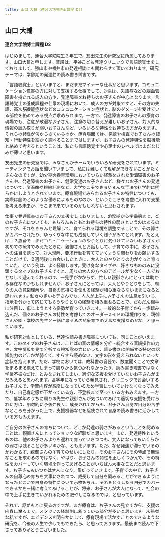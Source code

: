 ```yaml
---
title: 山口 大輔（連合大学院博士課程 D2）
---
```

## 山口 大輔

#### 連合大学院博士課程 D2


はじめまして、連合大学院院生２年生で、友田先生の研究室に所属しております、山口大輔と申します。普段は、平谷こども発達クリニックで言語聴覚士をしておりまして、勝山市や福井市の発達相談にも関わらせて頂いております。研究テーマは、学齢期の発達性の読み書き障害です。

「言語聴覚士」といいますと、まだまだマイナーな仕事かと思います。コミュニケーション障害の方に対して支援する仕事でして、対象は、失語症などの脳血管障害を持たれる成人の方や、発達障害をお持ちのお子さんが中心となります。言語聴覚士の養成課程や仕事の現場において、成人の方が対象ですと、その方の失語、高次脳機能症状などのコミュニケーション症状と、脳のダメージを受けている部位を絡めてみる視点が求められます。一方で、発達障害のお子さんの療育の現場でも、注意が散漫なお子さん、注意の切り替えが難しいお子さん、対人的な情報の読み取りが弱いお子さんなど、いろいろな特性をお持ちの方がみえます。それらの特性が何からきているのか、療育場面では、課題や検査でお子さんの認知・行動特性を細かく調べることまではしますが、お子さんの発達特性を脳機能と絡めて考えるということは、私たち言語聴覚士や心理士のレベルではまだなじみが薄いと思います。

友田先生の研究室では、みなさんがチームでいろいろな研究をされています。ミーティングでお話を聞いていまして、私には難しくて理解ができないことがたくさんなのですが、幼少期の養育環境においてつらい経験をされた愛着障害のお子さんや、発達障害のお子さん、健常発達のお子さんなど、様々なお子さんの発達について、脳画像や視線計測など、大学でこそできるいろんな手法で科学的に明らかにしようとされています。療育現場でみられるお子さんの特性についても、実際は脳のどのような働きによるものなのか、というところを考慮に入れて支援を考える未来が、そこまで来ているのかもしれないと思わされます。

仕事で発達障害のお子さんの支援をしておりまして、幼児期から学齢期まで、どのお子さんについても、もちろんもともとお持ちの特性の弱さというのはあるのですが、それをきちんと理解して、育てられる環境を調整することで、その弱さがカバーされたり、ゆっくりな中にも成長していく様子がみてとれます。たとえば、２歳台で、まだコミュニケーションのやりとりに気づけていないお子さんが初めての療育でみえたときに、親御さんとお話しして、子育ての中に、お子さんへの注目を誘って、対人理解、要求行動を育てていくような関わりをお願いすることだけで、２週間後にお会いしたときに、大人とのやりとりの力がぐっと育っていた、という例は、よく経験します。受け身なタイプや、好きなもののみに没頭するタイプのお子さんですと、周りの大人の方へのアピールが少なく一人でおとなしく遊んでくれるので、一見手がかからず、忙しい親御さんにとっては助かる存在なのかもしれませんが、お子さんにとっては、大人とやりとりをして、周りの人の意図理解や、自身の気持ちを伝える経験が積み重ならないままになると思われます。動きの多いお子さんでも、大人が上手にお子さんの注意を引いて、指示を分かって応じてもらうやりとりの経験を積み重ねることで、だんだん相手に注目し、応じようとする姿勢が育っていきます。一般的な子育てから一歩踏み込んだ、個々のお子さんの特性を考慮してのオーダーメイドの環境作りを、親御さんや園・学校の先生と一緒に考えるのが療育での大事な支援なのかな、と思っています。

私が研究対象としている、発達性読み書き障害についても、同じことがいえます。このタイプのお子さんは、ことばの音の情報を分析・統合する音韻操作の力や、文字情報を見て分析する視知覚の力といった、読み書きに関係する特定の認知能力のどこかが弱くて、すらすら読めない、文字の形を覚えられないといった症状を抱えます。ただ、学校においては、教科書の音読で、数度聞くことで文章をまるまる憶えてしまって周りから気づかれなかったり、読み書き障害ではなく学業不振なだけ、とみなされてしまい、適切な支援を受けていないお子さんがまだみえると思われます。高学年になってから発見され、クリニックでお会いするお子さんで、学習内容が高度になっているため学習についていけなくなってみえたり、自己肯定感が下がっている方、不登校まで至っている方もみえます。一方で、低学年のうちに周りの先生や親御さんが気づいてあげて適切な支援を受けられた方は、相対的に予後が良く、成長されてからも、お子さん自身が自分の苦手なところを分かった上で、支援機器などを駆使されて自身の読み書きに活かしている方もみえます。

ご自分のお子さんの育ちについて、どこか発達の弱さがあるということを認めることは、親御さんにとってショックな経験だと思います。また、発達特性というものは、他のお子さんよりも遅れて育っていきつつも、大人になってもいくらかの弱さは残ることが多いのかな、とも思います。ただ、なぜ発達が滞っているのかわからず、親御さんの子育てのせいにしたり、そのお子さんにその時点で無理なことを求めるのではなく、やはり、お子さんの特性を正しくつかんで、その特性をカバーしていく環境を作ってあげることがいちばん大事なことだと思います。お子さんもいつかは大人になり、巣だっていきます。子育ての中で、お子さんの自尊心の育ちを大事にされつつ、成長して自分を顧みることができるようになったどこかで自身の特性について示唆を与え、それをどうしたら自分でカバーできるかを一緒に考えてあげることが、将来、お子さんが大人になって、社会の中で上手に生きていかれるための肥やしになるのでは、と思っています。

それで、話がもとに戻るのですが、まだ療育は、お子さんの見立てから、支援の内容に至るまで、スタッフの経験則に頼っている部分が多いと思います。未熟者な私ですが、エビデンスを明らかにして、療育現場で活かすことのできるような研究を、今後の人生で少しでもできたら、と思っております。最後まで読んで下さってありがとうございました。
